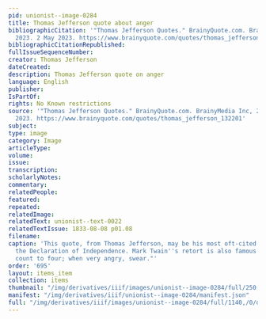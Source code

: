 ```yaml
---
pid: unionist--image-0284
title: Thomas Jefferson quote about anger
bibliographicCitation: '"Thomas Jefferson Quotes." BrainyQuote.com. BrainyMedia Inc,
  2023. 2 May 2023. https://www.brainyquote.com/quotes/thomas_jefferson_132201'
bibliographicCitationRepublished: 
fullIssueSequenceNumber: 
creator: Thomas Jefferson
dateCreated: 
description: Thomas Jefferson quote on anger
language: English
publisher: 
IsPartOf: 
rights: No Known restrictions
source: '"Thomas Jefferson Quotes." BrainyQuote.com. BrainyMedia Inc, 2023. 2 May
  2023. https://www.brainyquote.com/quotes/thomas_jefferson_132201'
subject: 
type: image
category: Image
articleType: 
volume: 
issue: 
transcription: 
scholarlyNotes: 
commentary: 
relatedPeople: 
featured: 
repeated: 
relatedImage: 
relatedText: unionist--text-0022
relatedTextIssue: 1833-08-08 p01.08
filename: 
caption: 'This quote, from Thomas Jefferson, may be his most oft-cited text after
  the Declaration of Independence. Mark Twain''s retort is also famous: "When angry,
  count to four; when very angry, swear."'
order: '695'
layout: items_item
collection: items
thumbnail: "/img/derivatives/iiif/images/unionist--image-0284/full/250,/0/default.jpg"
manifest: "/img/derivatives/iiif/unionist--image-0284/manifest.json"
full: "/img/derivatives/iiif/images/unionist--image-0284/full/1140,/0/default.jpg"
---
```

